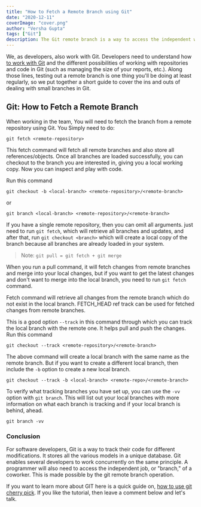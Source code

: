 ```yaml
---
title: "How to Fetch a Remote Branch using Git"
date: "2020-12-11"
coverImage: "cover.png"
author: "Versha Gupta"
tags: ["Git"]
description: The Git remote branch is a way to access the independent work of a co-worker. Find out how to fetch a remote branch using git in this article.
---
```


We, as developers, also work with Git. Developers need to understand how [to work with Git](https://www.loginradius.com/blog/async/github-api/) and the different possibilities of working with repositories and code in Git (such as managing the size of your reports, etc.). Along those lines, testing out a remote branch is one thing you'll be doing at least regularly, so we put together a short guide to cover the ins and outs of dealing with small branches in Git.

## Git: How to Fetch a Remote Branch

When working in the team, You will need to fetch the branch from a remote repository using Git.
You Simply  need to do:

```
git fetch <remote-repository>
```

This fetch command will fetch all remote branches and also store all references/objects. Once all branches are loaded successfully, you can checkout to the branch you are interested in, giving you a local working copy. Now you can inspect and play with code.

Run this command

```
git checkout -b <local-branch> <remote-repository>/<remote-branch>
```

or

```
git branch <local-branch> <remote-repository>/<remote-branch>
```

If you have a single remote repository, then you can omit all arguments. just need to run `git fetch`, which will retrieve all branches and updates, and after that, run `git checkout <branch>`
which will create a local copy of the branch because all branches are already loaded in your system.

> Note: `git pull = git fetch + git merge`

When you run a pull command, it will fetch changes from remote branches and merge into your local changes, but if you want to get the latest changes and don't want to merge into the local branch, you need to run `git fetch` command.

Fetch command will retrieve all changes from the remote branch which do not exist in the local branch. FETCH_HEAD ref track can be used for fetched changes from remote branches. 

This is a good option `--track` in this command through which you can track the local branch with the remote one. It helps pull and push the changes.
Run this command

```
git checkout --track <remote-repository>/<remote-branch>
```

The above command will create a local branch with the same name as the remote branch. But if you want to create a different local branch, then include the `-b` option to create a new local branch.

```
git checkout --track -b <local-branch> <remote-repo>/<remote-branch>
```

To verify what tracking branches you have set up, you can use the `-vv` option with `git branch`. This will list out your local branches with more information on what each branch is tracking and if your local branch is behind, ahead.

```
git branch -vv
```

### Conclusion

For software developers, Git is a way to track their code for different modifications. It stores all the various models in a unique database. Git enables several developers to work concurrently on the same principle. A programmer will also need to access the independent job, or "branch," of a coworker. This is made possible by the git remote branch operation.

If you want to learn more about GIT here is a quick guide on, [how to use git cherry pick](/git-cherry-pick/). If you like the tutorial, then leave a comment below and let's talk.
